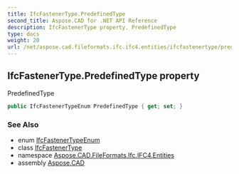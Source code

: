 ```yaml
---
title: IfcFastenerType.PredefinedType
second_title: Aspose.CAD for .NET API Reference
description: IfcFastenerType property. PredefinedType
type: docs
weight: 20
url: /net/aspose.cad.fileformats.ifc.ifc4.entities/ifcfastenertype/predefinedtype/
---
```

## IfcFastenerType.PredefinedType property

PredefinedType

```csharp
public IfcFastenerTypeEnum PredefinedType { get; set; }
```

### See Also

* enum [IfcFastenerTypeEnum](../../../aspose.cad.fileformats.ifc.ifc4.types/ifcfastenertypeenum/)
* class [IfcFastenerType](../)
* namespace [Aspose.CAD.FileFormats.Ifc.IFC4.Entities](../../ifcfastenertype/)
* assembly [Aspose.CAD](../../../)


